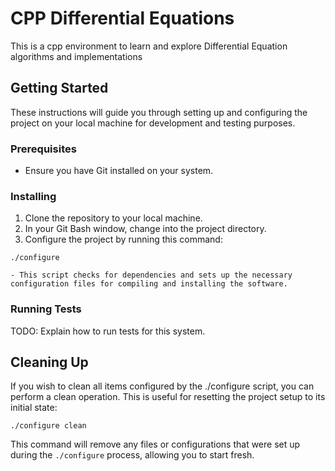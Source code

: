 # CPP Differential Equations

This is a cpp environment to learn and explore Differential Equation algorithms and implementations

## Getting Started

These instructions will guide you through setting up and configuring the project on your local machine for development and testing purposes.

### Prerequisites

- Ensure you have Git installed on your system.

### Installing

1. Clone the repository to your local machine.
2. In your Git Bash window, change into the project directory.
3. Configure the project by running this command:

`./configure`
	
	- This script checks for dependencies and sets up the necessary configuration files for compiling and installing the software.

### Running Tests

TODO: Explain how to run tests for this system.

## Cleaning Up

If you wish to clean all items configured by the ./configure script, you can perform a clean operation. This is useful for resetting the project setup to its initial state:

`./configure clean`

This command will remove any files or configurations that were set up during the `./configure` process, allowing you to start fresh.
